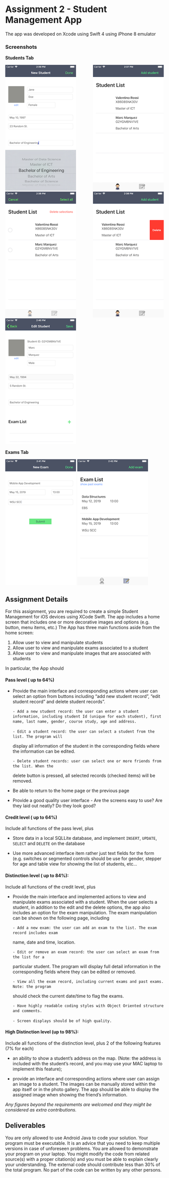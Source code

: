 # Assignment 2 - Student Management App

The app was developed on Xcode using Swift 4 using iPhone 8 emulator

### Screenshots

**Students Tab**

<p align="justify">
	<img src="../../images/iOS/is1.png">
	<img src="../../images/iOS/is2.png">
	<img src="../../images/iOS/is3.png">
	<img src="../../images/iOS/is4.png">
	<img src="../../images/iOS/is5.png">
</p>

**Exams Tab**

<p align="justify">
	<img src="../../images/iOS/ie1.png">
	<img src="../../images/iOS/ie2.png">
</p>

## Assignment Details

For this assignment, you are required to create a simple Student Management for iOS devices
using XCode Swift. The app includes a home screen that includes one or more decorative images
and options (e.g. button, menu items, etc.) The App has three main functions aside from the home
screen:

1. Allow user to view and manipulate students
2. Allow user to view and manipulate exams associated to a student
3. Allow user to view and manipulate images that are associated with students

In particular, the App should

#### Pass level ( up to 64%)

-   Provide the main interface and corresponding actions where user can select an option from
    buttons including “add new student record”, “edit student record” and delete student
    records”.

        - Add a new student record: the user can enter a student information, including student Id (unique for each student), first name, last name, gender, course study, age and address.

        - Edit a student record: the user can select a student from the list. The program will

    display all information of the student in the corresponding fields where the information
    can be edited.

        - Delete student records: user can select one or more friends from the list. When the

    delete button is pressed, all selected records (checked items) will be removed.

-   Be able to return to the home page or the previous page

-   Provide a good quality user interface - Are the screens easy to use? Are they laid out neatly?
    Do they look good?

#### Credit level ( up to 64%)

Include all functions of the pass level, plus

-   Store data in a local SQLLite database, and implement `INSERT`, `UPDATE`, `SELECT` and
    `DELETE` on the database

-   Use more advanced interface item rather just text fields for the form (e.g. switches or
    segmented controls should be use for gender, stepper for age and table view for showing the
    list of students, etc...

#### Distinction level ( up to 84%):

Include all functions of the credit level, plus

-   Provide the main interface and implemented actions to view and manipulate exams
    associated with a student. When the user selects a student, in addition to the edit and the
    delete options, the app also includes an option for the exam manipulation. The exam
    manipulation can be shown on the following page, including

        - Add a new exam: the user can add an exam to the list. The exam record includes exam

    name, date and time, location.

        - Edit or remove an exam record: the user can select an exam from the list for a

    particular student. The program will display full detail information in the
    corresponding fields where they can be edited or removed.

        - View all the exam record, including current exams and past exams. Note: the program

    should check the current date/time to flag the exams.

        - Have highly readable coding styles with Object Oriented structure and comments.

        - Screen displays should be of high quality.

#### High Distinction level (up to 98%):

Include all functions of the distinction level, plus 2 of the following features (7% for each)

-   an ability to show a student’s address on the map. (Note: the address is included with the
    student’s record, and you may use your MAC laptop to implement this feature);

-   provide an interface and corresponding actions where user can assign an image to a
    student. The images can be manually stored within the app itself or in the photo gallery. The
    app should be able to display the assigned image when showing the friend’s information.

_Any figures beyond the requirements are welcomed and they might be considered as extra
contributions._

## Deliverables

You are only allowed to use Android Java to code your solution. Your program must be
executable. It is an advice that you need to keep multiple versions in case of unforeseen
problems. You are allowed to demonstrate your program on your laptop. You might modify the
code from related source(s) with a proper citation(s) and you must be able to explain clearly your
understanding. The external code should contribute less than 30% of the total program. No part
of the code can be written by any other persons.

<!-- ## Acknowledgement

Icon made by Freepik from www.flaticon.com

-->
